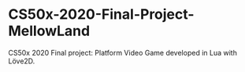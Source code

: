 # CS50x-2020-Final-Project-MellowLand
CS50x 2020 Final project: Platform Video Game developed in Lua with Löve2D.
